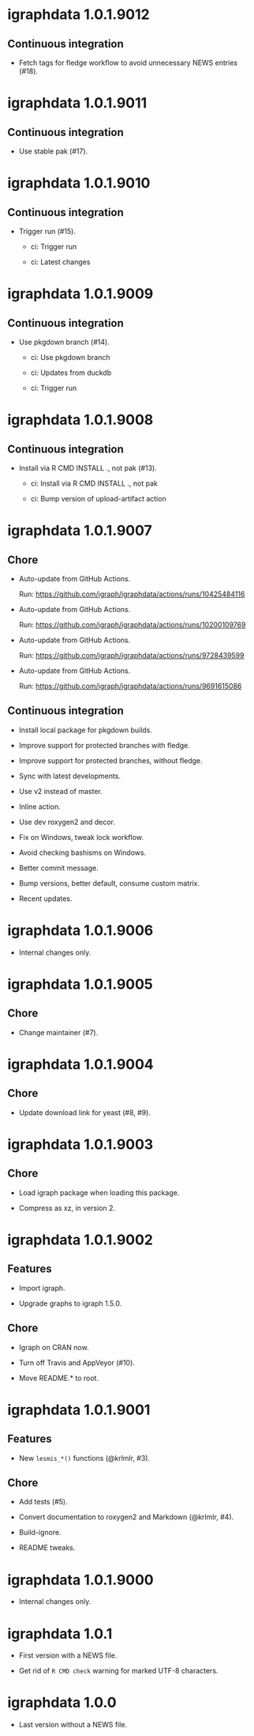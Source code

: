 

# igraphdata 1.0.1.9012

## Continuous integration

- Fetch tags for fledge workflow to avoid unnecessary NEWS entries (#18).


# igraphdata 1.0.1.9011

## Continuous integration

- Use stable pak (#17).


# igraphdata 1.0.1.9010

## Continuous integration

  - Trigger run (#15).
    
      - ci: Trigger run
    
      - ci: Latest changes


# igraphdata 1.0.1.9009

## Continuous integration

  - Use pkgdown branch (#14).
    
      - ci: Use pkgdown branch
    
      - ci: Updates from duckdb
    
      - ci: Trigger run


# igraphdata 1.0.1.9008

## Continuous integration

  - Install via R CMD INSTALL ., not pak (#13).
    
      - ci: Install via R CMD INSTALL ., not pak
    
      - ci: Bump version of upload-artifact action


# igraphdata 1.0.1.9007

## Chore

  - Auto-update from GitHub Actions.
    
    Run: https://github.com/igraph/igraphdata/actions/runs/10425484116

  - Auto-update from GitHub Actions.
    
    Run: https://github.com/igraph/igraphdata/actions/runs/10200109769

  - Auto-update from GitHub Actions.
    
    Run: https://github.com/igraph/igraphdata/actions/runs/9728439599

  - Auto-update from GitHub Actions.
    
    Run: https://github.com/igraph/igraphdata/actions/runs/9691615086

## Continuous integration

  - Install local package for pkgdown builds.

  - Improve support for protected branches with fledge.

  - Improve support for protected branches, without fledge.

  - Sync with latest developments.

  - Use v2 instead of master.

  - Inline action.

  - Use dev roxygen2 and decor.

  - Fix on Windows, tweak lock workflow.

  - Avoid checking bashisms on Windows.

  - Better commit message.

  - Bump versions, better default, consume custom matrix.

  - Recent updates.


# igraphdata 1.0.1.9006

- Internal changes only.


# igraphdata 1.0.1.9005

## Chore

- Change maintainer (#7).


# igraphdata 1.0.1.9004

## Chore

- Update download link for yeast (#8, #9).


# igraphdata 1.0.1.9003

## Chore

- Load igraph package when loading this package.

- Compress as xz, in version 2.


# igraphdata 1.0.1.9002

## Features

- Import igraph.

- Upgrade graphs to igraph 1.5.0.

## Chore

- Igraph on CRAN now.

- Turn off Travis and AppVeyor (#10).

- Move README.\* to root.


# igraphdata 1.0.1.9001

## Features

- New `lesmis_*()` functions (@krlmlr, #3).

## Chore

- Add tests (#5).

- Convert documentation to roxygen2 and Markdown (@krlmlr, #4).

- Build-ignore.

- README tweaks.


# igraphdata 1.0.1.9000

- Internal changes only.


# igraphdata 1.0.1

- First version with a NEWS file.

- Get rid of `R CMD check` warning for marked UTF-8 characters.

# igraphdata 1.0.0

- Last version without a NEWS file.
